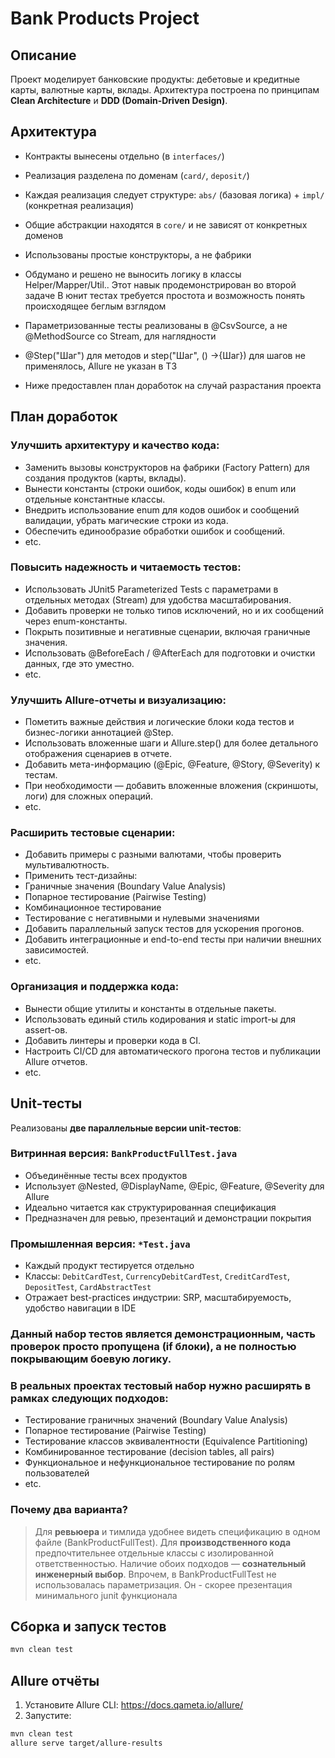 # Bank Products Project

## Описание

Проект моделирует банковские продукты: дебетовые и кредитные карты, валютные карты, вклады. Архитектура построена по принципам **Clean Architecture** и **DDD (Domain-Driven Design)**.

## Архитектура

- Контракты вынесены отдельно (в `interfaces/`)
- Реализация разделена по доменам (`card/`, `deposit/`)
- Каждая реализация следует структуре: `abs/` (базовая логика) + `impl/` (конкретная реализация)
- Общие абстракции находятся в `core/` и не зависят от конкретных доменов
- Использованы простые конструкторы, а не фабрики

- Обдумано и решено не выносить логику в классы Helper/Mapper/Util.. Этот навык продемонстрирован во второй задаче
  В юнит тестах требуется простота и возможность понять происходящее беглым взглядом
- Параметризованные тесты реализованы в @CsvSource, а не @MethodSource со Stream, для наглядности
- @Step("Шаг") для методов и step("Шаг", () ->{Шаг}) для шагов не применялось, Allure не  указан в ТЗ
- Ниже предоставлен план доработок на случай разрастания проекта

## План доработок
### Улучшить архитектуру и качество кода:
- Заменить вызовы конструкторов на фабрики (Factory Pattern) для создания продуктов (карты, вклады).
- Вынести константы (строки ошибок, коды ошибок) в enum или отдельные константные классы.
- Внедрить использование enum для кодов ошибок и сообщений валидации, убрать магические строки из кода.
- Обеспечить единообразие обработки ошибок и сообщений.
- etc.

### Повысить надежность и читаемость тестов:
- Использовать JUnit5 Parameterized Tests с параметрами в отдельных методах (Stream<Arguments>) для удобства масштабирования.
- Добавить проверки не только типов исключений, но и их сообщений через enum-константы.
- Покрыть позитивные и негативные сценарии, включая граничные значения.
- Использовать @BeforeEach / @AfterEach для подготовки и очистки данных, где это уместно.
- etc.

### Улучшить Allure-отчеты и визуализацию:
- Пометить важные действия и логические блоки кода тестов и бизнес-логики аннотацией @Step.
- Использовать вложенные шаги и Allure.step() для более детального отображения сценариев в отчете.
- Добавить мета-информацию (@Epic, @Feature, @Story, @Severity) к тестам.
- При необходимости — добавить вложенные вложения (скриншоты, логи) для сложных операций.
- etc.

### Расширить тестовые сценарии:
- Добавить примеры с разными валютами, чтобы проверить мультивалютность.
- Применить тест-дизайны:
- Граничные значения (Boundary Value Analysis)
- Попарное тестирование (Pairwise Testing)
- Комбинационное тестирование
- Тестирование с негативными и нулевыми значениями
- Добавить параллельный запуск тестов для ускорения прогонов.
- Добавить интеграционные и end-to-end тесты при наличии внешних зависимостей.
- etc.

### Организация и поддержка кода:
- Вынести общие утилиты и константы в отдельные пакеты.
- Использовать единый стиль кодирования и static import-ы для assert-ов.
- Добавить линтеры и проверки кода в CI.
- Настроить CI/CD для автоматического прогона тестов и публикации Allure отчетов.
- etc.

## Unit-тесты

Реализованы **две параллельные версии unit-тестов**:

### Витринная версия: `BankProductFullTest.java`

- Объединённые тесты всех продуктов
- Использует @Nested, @DisplayName, @Epic, @Feature, @Severity для Allure
- Идеально читается как структурированная спецификация
- Предназначен для ревью, презентаций и демонстрации покрытия

### Промышленная версия: `*Test.java`

- Каждый продукт тестируется отдельно
- Классы: `DebitCardTest`, `CurrencyDebitCardTest`, `CreditCardTest`, `DepositTest`, `CardAbstractTest`
- Отражает best-practices индустрии: SRP, масштабируемость, удобство навигации в IDE

### Данный набор тестов является демонстрационным, часть проверок просто пропущена (if блоки), а не полностью покрывающим боевую логику.
### В реальных проектах тестовый набор нужно расширять в рамках следующих подходов:

- Тестирование граничных значений (Boundary Value Analysis)
- Попарное тестирование (Pairwise Testing)
- Тестирование классов эквивалентности (Equivalence Partitioning)
- Комбинированное тестирование (decision tables, all pairs)
- Функциональное и нефункциональное тестирование по ролям пользователей
- etc.

### Почему два варианта?

> Для **ревьюера** и тимлида удобнее видеть спецификацию в одном файле (BankProductFullTest).
> Для **производственного кода** предпочтительнее отдельные классы с изолированной ответственностью.
> Наличие обоих подходов — **сознательный инженерный выбор**.
> Впрочем, в BankProductFullTest не использовалась параметризация. Он - скорее презентация минимального junit функционала

## Сборка и запуск тестов

```bash
mvn clean test
```

## Allure отчёты

1. Установите Allure CLI: https://docs.qameta.io/allure/
2. Запустите:

```bash
mvn clean test
allure serve target/allure-results
```
